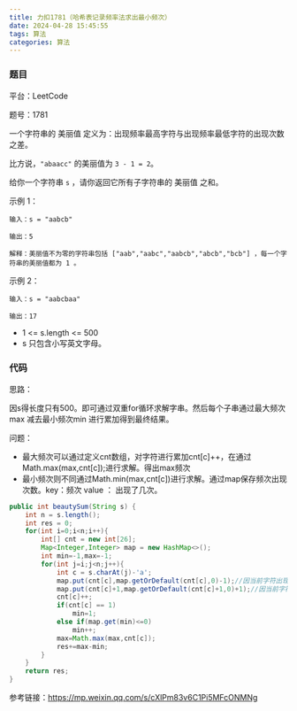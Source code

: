 ```yaml
---
title: 力扣1781（哈希表记录频率法求出最小频次）
date: 2024-04-28 15:45:55
tags: 算法
categories: 算法
---
```


### 题目

平台：LeetCode

题号：1781

一个字符串的 美丽值 定义为：出现频率最高字符与出现频率最低字符的出现次数之差。

比方说，`"abaacc"` 的美丽值为 `3 - 1 = 2`。

给你一个字符串 `s` ，请你返回它所有子字符串的 美丽值 之和。

示例 1：

```
输入：s = "aabcb"

输出：5

解释：美丽值不为零的字符串包括 ["aab","aabc","aabcb","abcb","bcb"] ，每一个字符串的美丽值都为 1 。
```

示例 2：

```
输入：s = "aabcbaa"

输出：17
```

- 1 <= s.length <= 500
- s 只包含小写英文字母。

### 代码

思路：

因s得长度只有500。即可通过双重for循环求解字串。然后每个子串通过最大频次max 减去最小频次min 进行累加得到最终结果。

问题：

- 最大频次可以通过定义cnt数组，对字符进行累加cnt[c]++，在通过Math.max(max,cnt[c]);进行求解。得出max频次
- 最小频次则不同通过Math.min(max,cnt[c])进行求解。通过map保存频次出现次数。key：频次  value ： 出现了几次。

```java
public int beautySum(String s) {
    int n = s.length();
    int res = 0;
    for(int i=0;i<n;i++){
        int[] cnt = new int[26];
        Map<Integer,Integer> map = new HashMap<>();
        int min=-1,max=-1;
        for(int j=i;j<n;j++){
            int c = s.charAt(j)-'a';
            map.put(cnt[c],map.getOrDefault(cnt[c],0)-1);//因当前字符出现，改变原有频次数量 进行减一
            map.put(cnt[c]+1,map.getOrDefault(cnt[c]+1,0)+1);//因当前字符出现，改变原有频次+1的数量 进行加一
            cnt[c]++;
            if(cnt[c] == 1)
                min=1;
            else if(map.get(min)<=0)
                min++;
            max=Math.max(max,cnt[c]);
            res+=max-min;
        }
    }
    return res;
}
```

参考链接：https://mp.weixin.qq.com/s/cXlPm83v6C1Pi5MFcONMNg

